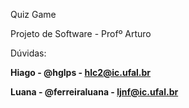 Quiz Game

Projeto de Software - Profº Arturo

Dúvidas:

**Hiago - @hglps - hlc2@ic.ufal.br**

**Luana - @ferreiraluana - ljnf@ic.ufal.br**
